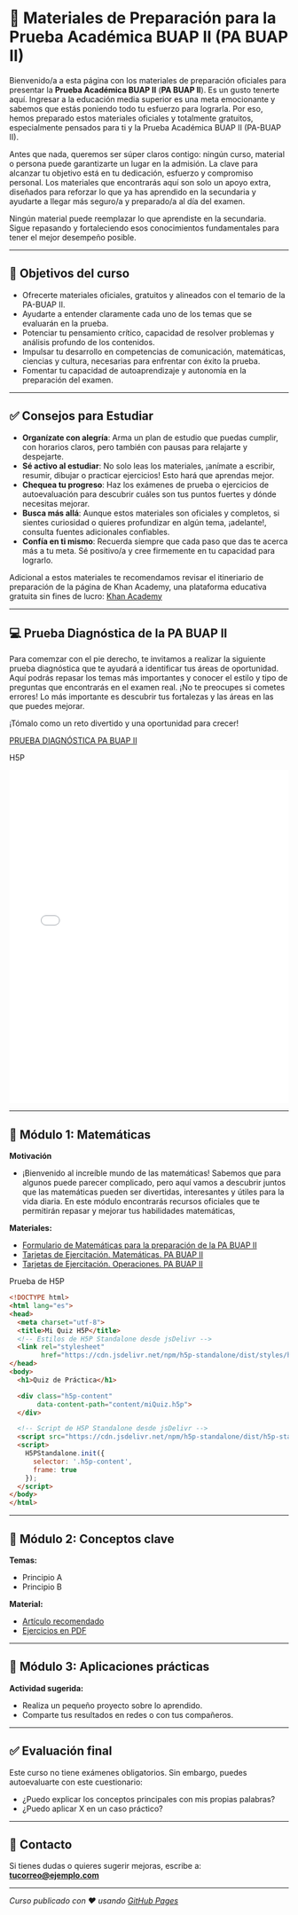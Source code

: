 # 📘 Materiales de Preparación para la Prueba Académica BUAP II (PA BUAP II)

Bienvenido/a a esta página con los materiales de preparación oficiales para presentar la **Prueba Académica BUAP II** (**PA BUAP II**). Es un gusto tenerte aquí. Ingresar a la educación media superior es una meta emocionante y sabemos que estás poniendo todo tu esfuerzo para lograrla. Por eso, hemos preparado estos materiales oficiales y totalmente gratuitos, especialmente pensados para ti y la Prueba Académica BUAP II (PA-BUAP II). 

Antes que nada, queremos ser súper claros contigo: ningún curso, material o persona puede garantizarte un lugar en la admisión. La clave para alcanzar tu objetivo está en tu dedicación, esfuerzo y compromiso personal. Los materiales que encontrarás aquí son solo un apoyo extra, diseñados para reforzar lo que ya has aprendido en la secundaria y ayudarte a llegar más seguro/a y preparado/a al día del examen.

Ningún material puede reemplazar lo que aprendiste en la secundaria. Sigue repasando y fortaleciendo esos conocimientos fundamentales para tener el mejor desempeño posible.

---

## 🧠 Objetivos del curso

- Ofrecerte materiales oficiales, gratuitos y alineados con el temario de la PA-BUAP II.
- Ayudarte a entender claramente cada uno de los temas que se evaluarán en la prueba.
- Potenciar tu pensamiento crítico, capacidad de resolver problemas y análisis profundo de los contenidos.
- Impulsar tu desarrollo en competencias de comunicación, matemáticas, ciencias y cultura, necesarias para enfrentar con éxito la prueba.
- Fomentar tu capacidad de autoaprendizaje y autonomía en la preparación del examen.

---

## :white_check_mark: Consejos para Estudiar

- **Organízate con alegría**: Arma un plan de estudio que puedas cumplir, con horarios claros, pero también con pausas para relajarte y despejarte.
- **Sé activo al estudiar**: No solo leas los materiales, ¡anímate a escribir, resumir, dibujar o practicar ejercicios! Esto hará que aprendas mejor.
- **Chequea tu progreso**: Haz los exámenes de prueba o ejercicios de autoevaluación para descubrir cuáles son tus puntos fuertes y dónde necesitas mejorar.
- **Busca más allá**: Aunque estos materiales son oficiales y completos, si sientes curiosidad o quieres profundizar en algún tema, ¡adelante!, consulta fuentes adicionales confiables.
- **Confía en ti mismo**: Recuerda siempre que cada paso que das te acerca más a tu meta. Sé positivo/a y cree firmemente en tu capacidad para lograrlo.

Adicional a estos materiales te recomendamos revisar el itineriario de preparación de la página de Khan Academy, una plataforma educativa gratuita sin fines de lucro: [Khan Academy](Materiales/Khan_Academy.pdf)

---
## 💻 Prueba Diagnóstica de la PA BUAP II

Para comemzar con el pie derecho, te invitamos a realizar la siguiente prueba diagnóstica que te ayudará a identificar tus áreas de oportunidad. Aquí podrás repasar los temas más importantes y conocer el estilo y tipo de preguntas que encontrarás en el examen real. ¡No te preocupes si cometes errores! Lo más importante es descubrir tus fortalezas y las áreas en las que puedes mejorar.

¡Tómalo como un reto divertido y una oportunidad para crecer!

[PRUEBA DIAGNÓSTICA PA BUAP II](https://www.goconqr.com/en/quiz/40411077/prueba-diagnostica-pa-buap-ii)

H5P
<iframe
  src="/index.html"
  width="100%"
  height="600"
  frameborder="0"
  allowfullscreen>
</iframe>

---

## 📏 Módulo 1: Matemáticas

**Motivación**
- ¡Bienvenido al increíble mundo de las matemáticas! Sabemos que para algunos puede parecer complicado, pero aquí vamos a descubrir juntos que las matemáticas pueden ser divertidas, interesantes y útiles para la vida diaria. En este módulo encontrarás recursos oficiales que te permitirán repasar y mejorar tus habilidades matemáticas,

**Materiales:**
- [Formulario de Matemáticas para la preparación de la PA BUAP II](Materiales/formulario_mate.pdf)
- [Tarjetas de Ejercitación. Matemáticas. PA BUAP II](https://www.goconqr.com/en/flashcard/38766537/tarjetas-de-ejercitacion-matematicas-pa-buap-ii)
- [Tarjetas de Ejercitación. Operaciones. PA BUAP II](https://www.goconqr.com/en/flashcard/38766532/tarjetas-de-ejercitacion-operaciones-pa-buap-ii)

Prueba de H5P

```html
<!DOCTYPE html>
<html lang="es">
<head>
  <meta charset="utf-8">
  <title>Mi Quiz H5P</title>
  <!-- Estilos de H5P Standalone desde jsDelivr -->
  <link rel="stylesheet"
        href="https://cdn.jsdelivr.net/npm/h5p-standalone/dist/styles/h5p.css">
</head>
<body>
  <h1>Quiz de Práctica</h1>

  <div class="h5p-content"
       data-content-path="content/miQuiz.h5p">
  </div>

  <!-- Script de H5P Standalone desde jsDelivr -->
  <script src="https://cdn.jsdelivr.net/npm/h5p-standalone/dist/h5p-standalone.js"></script>
  <script>
    H5PStandalone.init({
      selector: '.h5p-content',
      frame: true
    });
  </script>
</body>
</html>
```



---

## 🔬 Módulo 2: Conceptos clave

**Temas:**
- Principio A
- Principio B

**Material:**
- [Artículo recomendado](https://ejemplo.com/articulo)
- [Ejercicios en PDF](materiales/modulo2-ejercicios.pdf)

---

## 🧪 Módulo 3: Aplicaciones prácticas

**Actividad sugerida:**
- Realiza un pequeño proyecto sobre lo aprendido.
- Comparte tus resultados en redes o con tus compañeros.

---

## ✅ Evaluación final

Este curso no tiene exámenes obligatorios. Sin embargo, puedes autoevaluarte con este cuestionario:

- ¿Puedo explicar los conceptos principales con mis propias palabras?
- ¿Puedo aplicar X en un caso práctico?

---

## 📩 Contacto

Si tienes dudas o quieres sugerir mejoras, escribe a:  
**tucorreo@ejemplo.com**

---

_Curso publicado con ❤️ usando [GitHub Pages](https://pages.github.com)_
